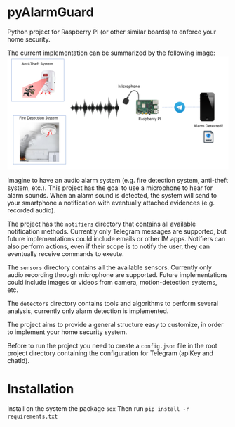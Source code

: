 # pyAlarmGuard

Python project for Raspberry PI (or other similar boards) to enforce your home security.

The current implementation can be summarized by the following image:
![system overview](system_overview.png)

Imagine to have an audio alarm system (e.g. fire detection system, anti-theft system, etc.). This project has the goal to use a microphone to hear for alarm sounds. When an alarm sound is detected, the system will send to your smartphone a notification with eventually attached evidences (e.g. recorded audio).

The project has the `notifiers` directory that contains all available notification methods. Currently only Telegram messages are supported, but future implementations could include emails or other IM apps. Notifiers can also perform actions, even if their scope is to notify the user, they can eventually receive commands to exeute.

The `sensors` directory contains all the available sensors. Currently only audio recording through microphone are supported. Future implementations could include images or videos from camera, motion-detection systems, etc.

The `detectors` directory contains tools and algorithms to perform several analysis, currently only alarm detection is implemented.

The project aims to provide a general structure easy to customize, in order to implement your home security system.

Before to run the project you need to create a `config.json` file in the root project directory containing the configuration for Telegram (apiKey and chatId).

# Installation

Install on the system the package `sox`
Then run `pip install -r requirements.txt`